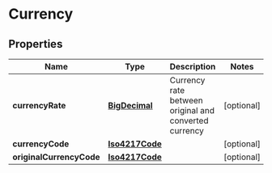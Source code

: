 # Currency

## Properties
Name | Type | Description | Notes
------------ | ------------- | ------------- | -------------
**currencyRate** | [**BigDecimal**](BigDecimal.md) | Currency rate between original and converted currency |  [optional]
**currencyCode** | [**Iso4217Code**](Iso4217Code.md) |  |  [optional]
**originalCurrencyCode** | [**Iso4217Code**](Iso4217Code.md) |  |  [optional]
